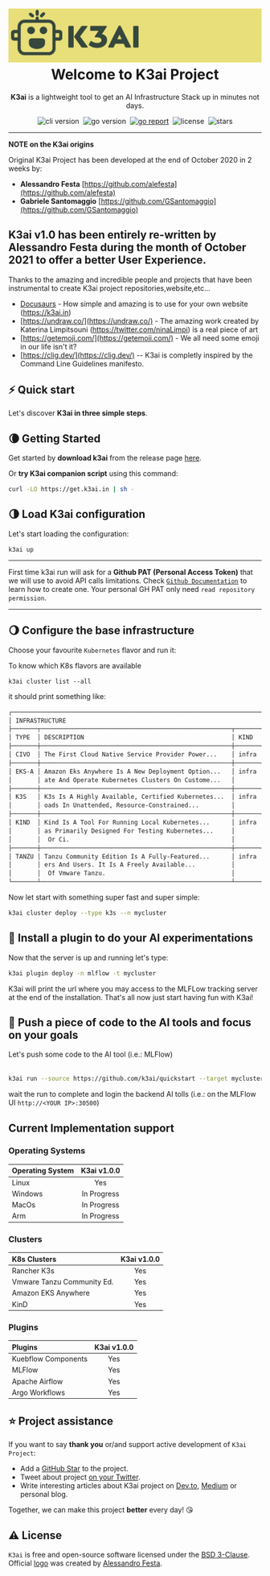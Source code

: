 <h1 align="center">
  <img src="https://raw.githubusercontent.com/k3ai/k3ai.github.io/main/static/img/logo-banner.jpg"/><br/>
  Welcome to K3ai Project
</h1>
<p align="center"><b>K3ai</b> is a lightweight tool to get an AI Infrastructure Stack up in minutes not days.</p>

<p align="center">
<img src="https://img.shields.io/badge/version-v1.0.1-blue?style=for-the-badge&logo=none" alt="cli version" /></a>&nbsp;
<img src="https://img.shields.io/badge/Go-1.14+-00ADD8?style=for-the-badge&logo=go" alt="go version" /></a>&nbsp;
<a href="https://goreportcard.com/report/github.com/k3ai/k3ai" target="_blank"><img src="https://img.shields.io/badge/Go_report-A+-success?style=for-the-badge&logo=none" alt="go report" /></a>&nbsp;
<img src="https://img.shields.io/github/license/k3ai/k3ai?style=for-the-badge" alt="license" />&nbsp;
<img src="https://img.shields.io/github/stars/k3ai/k3ai?style=for-the-badge" alt="stars" />
</p>

---
**NOTE on the K3ai origins**

Original K3ai Project has been developed at the end of October 2020 in 2 weeks by:

- **Alessandro Festa** [https://github.com/alefesta](https://github.com/alefesta)
- **Gabriele Santomaggio** [https://github.com/GSantomaggio](https://github.com/GSantomaggio)

K3ai v1.0 has been entirely re-written by **Alessandro Festa** during the month of October 2021 to
offer a better User Experience.
---

Thanks to the amazing and incredible people and projects that have been instrumental to create K3ai project repositories,website,etc...


- [Docusaurs](https://docusaurus.io/) - How simple and amazing is to use for your own website (https://k3ai.in)
- [https://undraw.co/](https://undraw.co/) - The amazing work created by Katerina Limpitsouni (https://twitter.com/ninaLimpi) is a real piece of art
- [https://getemoji.com/](https://getemoji.com/) - We all need some emoji in our life isn't it?
- [https://clig.dev/](https://clig.dev/) -- K3ai is completly inspired by the Command Line Guidelines manifesto.



## ⚡️ Quick start

Let's discover **K3ai in three simple steps**.

## 🌘 Getting Started

Get started by **download k3ai** from the release page [here](https://github.com/k3ai/k3ai/releases).

Or **try K3ai companion script** using this command:

```bash
curl -LO https://get.k3ai.in | sh -
```

## 🌗 Load K3ai configuration

Let's start loading the configuration:

```shell
k3ai up
```

---

First time k3ai run will ask for a **Github PAT (Personal Access Token)** that we will use to avoid API calls limitations.  Check [`Github Documentation`](#) to learn how to create one. Your personal GH PAT only need `read repository permission`.

---

## 🌖 Configure the base infrastructure

Choose your favourite `Kubernetes` flavor and run it:

To know which K8s flavors are available

```shell
k3ai cluster list --all
```

it should print something like:

```markdown
┌─────────────────────────────────────────────────────────────────────────────────────────────────────────┐
│ INFRASTRUCTURE                                                                                          │
├───────┬─────────────────────────────────────────────────────┬───────┬────────┬─────────┬────────────────┤
│ TYPE  │ DESCRIPTION                                         │ KIND  │ TAG    │ VERSION │ STATUS         │
├───────┼─────────────────────────────────────────────────────┼───────┼────────┼─────────┼────────────────┤
│ CIVO  │ The First Cloud Native Service Provider Power...    │ infra │ cloud  │ latest  │ Available      │
├───────┼─────────────────────────────────────────────────────┼───────┼────────┼─────────┼────────────────┤
│ EKS-A │ Amazon Eks Anywhere Is A New Deployment Option...   │ infra │ hybrid │ v0.5.0  │ Available      │
│       │ ate And Operate Kubernetes Clusters On Custome...   │       │        │         │                │
├───────┼─────────────────────────────────────────────────────┼───────┼────────┼─────────┼────────────────┤
│ K3S   │ K3s Is A Highly Available, Certified Kubernetes...  │ infra │ local  │ latest  │ Available      │
│       │ oads In Unattended, Resource-Constrained...         │       │        │         │                │
├───────┼─────────────────────────────────────────────────────┼───────┼────────┼─────────┼────────────────┤
│ KIND  │ Kind Is A Tool For Running Local Kubernetes...      │ infra │ local  │ v0.11.2 │ Available      │
│       │ as Primarily Designed For Testing Kubernetes...     │       │        │         │                │
│       │  Or Ci.                                             │       │        │         │                │
├───────┼─────────────────────────────────────────────────────┼───────┼────────┼─────────┼────────────────┤
│ TANZU │ Tanzu Community Edition Is A Fully-Featured...      │ infra │ hybrid │ latest  │ In Development │
│       │ ers And Users. It Is A Freely Available...          │       │        │         │                │
│       │  Of Vmware Tanzu.                                   │       │        │         │                │
└───────┴─────────────────────────────────────────────────────┴───────┴────────┴─────────┴────────────────┘
```

Now let start with something super fast and super simple:

<!-- ```bash
k3ai [COMMAND] [ACTION] [CHOICE] [SUB-CHOICE]
```
where:

- **K3AI [COMMAND]** : I want to do something with a `cluster` or a `plugin`
- **[ACTION]** : I want to deploy a `cluster` or a `plugin`
- **[CHOICE]** I want a specific type of a `cluster`. This could be shortened into `-t`
- **[SUB- CHOICE]** I want to identify later the `cluster` with this name. This could be shortened into `-n`
So in our case will be: -->

```bash
k3ai cluster deploy --type k3s --n mycluster
```

## 🌝 Install a plugin to do your AI experimentations

Now that the server is up and running let's type:

```bash
k3ai plugin deploy -n mlflow -t mycluster
```

K3ai will print the url where you may access to the MLFLow tracking server at the end of the installation.
That's all now just start having fun with K3ai!

## 🌈 Push a piece of code to the AI tools and focus on your goals

Let's push some code to the AI tool (i.e.: MLFlow)

```bash

k3ai run --source https://github.com/k3ai/quickstart --target mycluster --backend mlflow

```

wait the run to complete and login the backend AI tolls (i.e.: on the MLFlow UI `http://<YOUR IP>:30500`)

## Current Implementation support

### Operating Systems

| Operating System | K3ai v1.0.0 |
|:---|:---:|
|    Linux     |    Yes          |
|    Windows   |    In Progress  |
|    MacOs     |    In Progress  |
|    Arm       |    In Progress  |

### Clusters

| K8s Clusters | K3ai v1.0.0 |
|:---|:---:|
| Rancher K3s|Yes|
|Vmware Tanzu Community Ed.|Yes|
|Amazon EKS Anywhere|Yes|
|KinD|Yes|

### Plugins

| Plugins | K3ai v1.0.0 |
|:---|:---:|
|Kuebflow Components| Yes|
| MLFlow| Yes|
|Apache Airflow |Yes|
|Argo Workflows| Yes|


## ⭐️ Project assistance

If you want to say **thank you** or/and support active development of `K3ai Project`:

- Add a [GitHub Star](https://github.com/k3ai/k3ai) to the project.
- Tweet about project [on your Twitter](https://twitter.com/intent/tweet?text=%E2%9C%A8%20An%20AI%20stack%20including%20%23kubernetes%20and%20popular%20tools%20like%20%23kubeflow%20%23mlflow%20%23airflow.%20%20Deploy%20your%20AI%20projects%20in%20seconds%20in%20one%20command.%20Focus%20on%20writing%20code%20and%20thinking%20of%20business%20logic.K3ai%20will%20take%20care%20of%20the%20rest.%0A%0Ahttps%3A%2F%2Fgithub.com%2Fk3ai%2Fk3ai).
- Write interesting articles about K3ai project on [Dev.to](https://dev.to/), [Medium](https://medium.com/) or personal blog.

Together, we can make this project **better** every day! 😘

## ⚠️ License


`K3ai` is free and open-source software licensed under the [BSD 3-Clause](https://github.com/k3ai/k3ai/blob/master/LICENSE). Official [logo](https://raw.githubusercontent.com/k3ai/k3ai.github.io/main/static/img/logo.jpg) was created by [Alessandro Festa](https://github.com/alefesta/).

